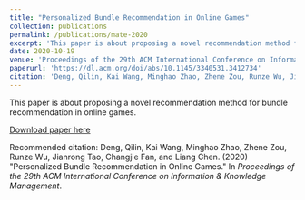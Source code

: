 ```yaml
---
title: "Personalized Bundle Recommendation in Online Games"
collection: publications
permalink: /publications/mate-2020
excerpt: 'This paper is about proposing a novel recommendation method for bundle recommendation in online games.'
date: 2020-10-19
venue: 'Proceedings of the 29th ACM International Conference on Information & Knowledge Management (CIKM`2020)'
paperurl: 'https://dl.acm.org/doi/abs/10.1145/3340531.3412734'
citation: 'Deng, Qilin, Kai Wang, Minghao Zhao, Zhene Zou, Runze Wu, Jianrong Tao, Changjie Fan, and Liang Chen. &quot;Personalized Bundle Recommendation in Online Games.&quot; In <i>Proceedings of the 29th ACM International Conference on Information & Knowledge Management</i>, pp. 2381-2388. 2020.'
---
```

This paper is about proposing a novel recommendation method for bundle recommendation in online games.

[Download paper here](https://nos.netease.com/mg-file/mg/neteasegamecampus/art_works/20200812/202008122020238585.pdf)

Recommended citation: Deng, Qilin, Kai Wang, Minghao Zhao, Zhene Zou, Runze Wu, Jianrong Tao, Changjie Fan, and Liang Chen. (2020) &quot;Personalized Bundle Recommendation in Online Games.&quot; In <i>Proceedings of the 29th ACM International Conference on Information & Knowledge Management</i>.